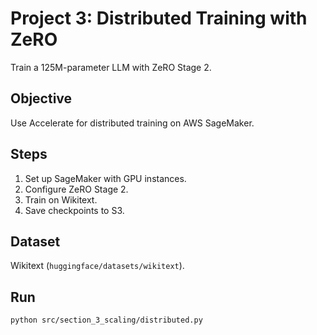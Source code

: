 # Project 3: Distributed Training with ZeRO

Train a 125M-parameter LLM with ZeRO Stage 2.

## Objective
Use Accelerate for distributed training on AWS SageMaker.

## Steps
1. Set up SageMaker with GPU instances.
2. Configure ZeRO Stage 2.
3. Train on Wikitext.
4. Save checkpoints to S3.

## Dataset
Wikitext (`huggingface/datasets/wikitext`).

## Run
```bash
python src/section_3_scaling/distributed.py
```
